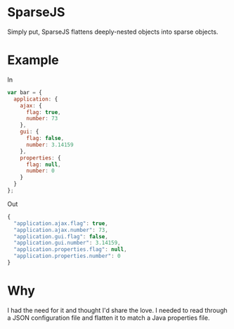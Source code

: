SparseJS
========
Simply put, SparseJS flattens deeply-nested objects into sparse objects.

Example
========

In

```js
var bar = {
  application: {
    ajax: {
      flag: true,
      number: 73
    },
    gui: {
      flag: false,
      number: 3.14159
    },
    properties: {
      flag: null,
      number: 0
    }
  }
};
```

Out

```js
{
  "application.ajax.flag": true,
  "application.ajax.number": 73,
  "application.gui.flag": false,
  "application.gui.number": 3.14159,
  "application.properties.flag": null,
  "application.properties.number": 0
}
```

Why
========
I had the need for it and thought I'd share the love. I needed to read through a JSON configuration file and flatten it to match a Java properties file.
